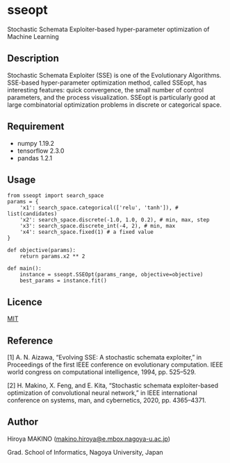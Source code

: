 # sseopt
Stochastic Schemata Exploiter-based hyper-parameter optimization of Machine Learning

## Description
Stochastic Schemata Exploiter (SSE) is one of the Evolutionary Algorithms.
SSE-based hyper-parameter optimization method, called SSEopt, has interesting features: quick convergence, the small number of control parameters, and the process visualization.
SSEopt is particularly good at large combinatorial optimization problems in discrete or categorical space.

## Requirement
- numpy 1.19.2
- tensorflow 2.3.0
- pandas 1.2.1

## Usage

    from sseopt import search_space
    params = {
        'x1': search_space.categorical(['relu', 'tanh']), # list(candidates)
        'x2': search_space.discrete(-1.0, 1.0, 0.2), # min, max, step
        'x3': search_space.discrete_int(-4, 2), # min, max
        'x4': search_space.fixed(1) # a fixed value
    }
    
    def objective(params):
        return params.x2 ** 2
   
    def main():
        instance = sseopt.SSEOpt(params_range, objective=objective)
        best_params = instance.fit() 
   

## Licence
[MIT](https://github.com/macky168/sseopt/blob/main/LICENCE.txt)

## Reference
[1] A. N. Aizawa, “Evolving SSE: A stochastic schemata exploiter,” in Proceedings of the first IEEE conference on evolutionary computation. IEEE world congress on computational intelligence, 1994, pp. 525–529.

[2] H. Makino, X. Feng, and E. Kita, “Stochastic schemata exploiter-based optimization of convolutional neural network,” in IEEE international conference on systems, man, and cybernetics, 2020, pp. 4365–4371.

## Author
Hiroya MAKINO (makino.hiroya@e.mbox.nagoya-u.ac.jp)

Grad. School of Informatics, Nagoya University, Japan

